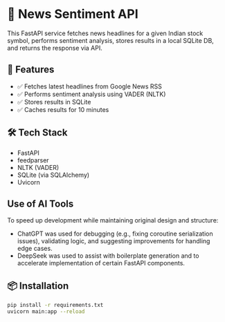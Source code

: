 # 📰 News Sentiment API

This FastAPI service fetches news headlines for a given Indian stock symbol, performs sentiment analysis, stores results in a local SQLite DB, and returns the response via API.

## 🚀 Features
- ✅ Fetches latest headlines from Google News RSS
- ✅ Performs sentiment analysis using VADER (NLTK)
- ✅ Stores results in SQLite
- ✅ Caches results for 10 minutes

## 🛠 Tech Stack
- FastAPI
- feedparser
- NLTK (VADER)
- SQLite (via SQLAlchemy)
- Uvicorn

## Use of AI Tools
To speed up development while maintaining original design and structure:
- ChatGPT was used for debugging (e.g., fixing coroutine serialization issues), validating logic, and suggesting improvements for handling edge cases.
- DeepSeek was used to assist with boilerplate generation and to accelerate implementation of certain FastAPI components.

## 📦 Installation

```bash
pip install -r requirements.txt
uvicorn main:app --reload
